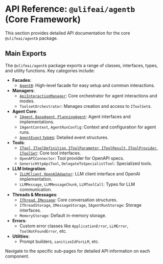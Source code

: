 # API Reference: `@ulifeai/agentb` (Core Framework)

This section provides detailed API documentation for the core `@ulifeai/agentb` package.

## Main Exports

The `@ulifeai/agentb` package exports a range of classes, interfaces, types, and utility functions. Key categories include:

*   **Facades**:
    *   [`AgentB`](./01a-agentb-facade.md): High-level facade for easy setup and common interactions.
*   **Managers**:
    *   [`ApiInteractionManager`](./01b-api-interaction-manager.md): Core orchestrator for agent interactions and modes.
    *   `ToolsetOrchestrator`: Manages creation and access to `IToolSet`s.
*   **Agent Core**:
    *   [`IAgent`, `BaseAgent`, `PlanningAgent`](./01c-key-interfaces.md#iagent-baseagent-planningagent): Agent interfaces and implementations.
    *   `IAgentContext`, `AgentRunConfig`: Context and configuration for agent runs.
    *   [`AgentEvent` types](./01d-agent-events.md): Detailed event structures.
*   **Tools**:
    *   [`ITool`, `IToolDefinition`, `IToolParameter`, `IToolResult`, `IToolProvider`, `IToolSet`](./01c-key-interfaces.md#itool-itooldefinition-itoolparameter-itoolresult-itoolprovider-itoolset): Core tool interfaces.
    *   `OpenAPIConnector`: Tool provider for OpenAPI specs.
    *   `GenericHttpApiTool`, `DelegateToSpecialistTool`: Specialized tools.
*   **LLM Integration**:
    *   [`ILLMClient`, `OpenAIAdapter`](./01c-key-interfaces.md#illmclient-openaiadapter): LLM client interface and OpenAI implementation.
    *   `LLMMessage`, `LLMMessageChunk`, `LLMToolCall`: Types for LLM communication.
*   **Threads & Messages**:
    *   [`IThread`, `IMessage`](./01c-key-interfaces.md#ithread-imessage): Core conversation structures.
    *   `IThreadStorage`, `IMessageStorage`, `IAgentRunStorage`: Storage interfaces.
    *   `MemoryStorage`: Default in-memory storage.
*   **Errors**:
    *   Custom error classes like `ApplicationError`, `LLMError`, `ToolNotFoundError`, etc.
*   **Utilities**:
    *   Prompt builders, `sanitizeIdForLLM`, etc.

Navigate to the specific sub-pages for detailed API information on each component. 